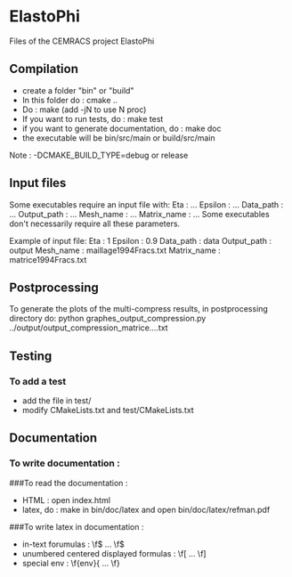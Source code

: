 # ElastoPhi
Files of the CEMRACS project ElastoPhi

## Compilation

- create a folder "bin" or "build"
- In this folder do : cmake ..
- Do : make   (add -jN to use N proc)
- If you want to run tests, do : make test
- if you want to generate documentation, do : make doc
- the executable will be bin/src/main or build/src/main

Note : -DCMAKE_BUILD_TYPE=debug or release

## Input files
Some executables require an input file with:
Eta : ...
Epsilon : ...
Data_path : ... 
Output_path : ...
Mesh_name : ...
Matrix_name : ...
Some executables don't necessarily require all these parameters. 

Example of input file:
Eta : 1
Epsilon : 0.9
Data_path : data 
Output_path : output
Mesh_name : maillage1994Fracs.txt
Matrix_name : matrice1994Fracs.txt


## Postprocessing
To generate the plots of the multi-compress results, in postprocessing directory do:
python graphes_output_compression.py ../output/output_compression_matrice....txt 

## Testing

### To add a test
- add the file in test/
- modify CMakeLists.txt and test/CMakeLists.txt


## Documentation

### To write documentation :


###To read the documentation :
- HTML : open index.html
- latex, do : make in bin/doc/latex and open bin/doc/latex/refman.pdf

###To write latex in documentation :
- in-text forumulas : \f$ ... \f$
- unumbered centered displayed formulas : \f[ ... \f]
- special env : \f{env}{ ... \f}



